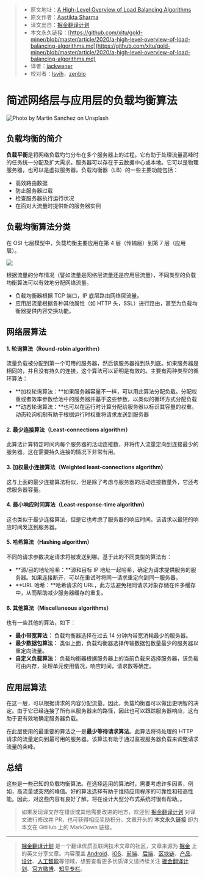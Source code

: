 > * 原文地址：[A High-Level Overview of Load Balancing Algorithms](https://medium.com/better-programming/a-high-level-overview-of-load-balancing-algorithms-8c7d3368276)
> * 原文作者：[Aastikta Sharma](https://medium.com/@aastiktasharma)
> * 译文出自：[掘金翻译计划](https://github.com/xitu/gold-miner)
> * 本文永久链接：[https://github.com/xitu/gold-miner/blob/master/article/2020/a-high-level-overview-of-load-balancing-algorithms.md](https://github.com/xitu/gold-miner/blob/master/article/2020/a-high-level-overview-of-load-balancing-algorithms.md)
> * 译者：[jackwener](https://github.com/jackwener)
> * 校对者：[lsvih](https://github.com/lsvih)，[zenblo](https://github.com/zenblo)

# 简述网络层与应用层的负载均衡算法

![Photo by [Martin Sanchez](https://unsplash.com/@martinsanchez?utm_source=medium&utm_medium=referral) on [Unsplash](https://unsplash.com?utm_source=medium&utm_medium=referral)](https://cdn-images-1.medium.com/max/12000/0*5Q1kzxdcs6WZv19y)

## 负载均衡的简介

**负载平衡**是将网络负载均匀分布在多个服务器上的过程。它有助于处理流量高峰时的任务统一分配及扩大需求。服务器可以存在于云数据中心或本地。它可以是物理服务器，也可以是虚拟服务器。负载均衡器（LB）的一些主要功能包括：

* 高效路由数据
* 防止服务器过载
* 检查服务器执行运行状况
* 在面对大流量时提供新的服务器实例

## 负载均衡算法分类

在 OSI 七层模型中，负载均衡主要应用在第 4 层（传输层）到第 7 层（应用层）。

![](https://cdn-images-1.medium.com/max/2808/1*A9uYwKDdWjmPVEPiKzSE0A.png)

根据流量的分布情况（譬如流量是网络层流量还是应用层流量），不同类型的负载均衡算法可以有效地分配网络流量。

* 负载均衡器根据 TCP 端口，IP 底层路由网络层流量。
* 应用层流量根据各种其他属性（如 HTTP 头，SSL）进行路由，甚至为负载均衡器提供内容交换功能。

## 网络层算法

#### 1. 轮询算法（Round-robin algorithm）

流量负载被分配到第一个可用的服务器，然后该服务器推到队列底。如果服务器是相同的，并且没有持久的连接，这个算法可以证明是有效的。主要有两种类型的循环算法：

* **加权轮询算法：**如果服务器容量不一样，可以用此算法分配负载。分配权重或者效率参数给池中的服务器并基于这些参数，以类似的循环方式分配负载
* **动态轮询算法：**也可以在运行时计算分配给服务器以标识其容量的权重。动态轮询机制有助于根据运行时权重将请求发送到服务器

#### 2. 最少连接算法（Least-connections algorithm）

此算法计算特定时间内每个服务器的活动连接数，并将传入流量定向到连接最少的服务器。这在需要持久连接的情况下非常有用。

#### 3. 加权最小连接算法（Weighted least-connections algorithm）

这与上面的最少连接算法相似，但是除了考虑与服务器的活动连接数量外，它还考虑服务器容量。

#### 4. 最小响应时间算法（Least-response-time algorithm）

这也类似于最少连接算法，但是它也考虑了服务器的响应时间。该请求以最短的响应时间发送到服务器。

#### 5. 哈希算法（Hashing algorithm）

不同的请求参数决定请求将被发送到哪。基于此的不同类型的算法有：

* **源/目的地址哈希：**源和目标 IP 地址一起哈希，确定为请求提供服务的服务器。如果连接断开，可以在重试时将同一请求重定向到同一服务器。
* **URL 哈希：**哈希请求的 URL，此方法避免相同请求对象存储在许多缓存中，从而帮助减少服务器缓存的重复。

#### 6. 其他算法（Miscellaneous algorithms）

也有一些其他的算法，如下：

* **最小带宽算法：** 负载均衡器选择在过去 14 分钟内带宽消耗最少的服务器。
* **最少数据包算法：** 类似上面，负载均衡器选择传输数据包数量最少的服务器以重定向流量。
* **自定义负载算法：** 负载均衡器根据服务器上的当前负载来选择服务器，该负载可由内存，处理单元使用情况，响应时间，请求数等确定。

## 应用层算法

在这一层，可以根据请求的内容分配流量。因此，负载均衡器可以做出更明智的决定。由于它已经连接了所有从服务器来的路径，因此也可以跟踪服务器响应，这有助于更有效地确定服务器负载。

在此层使用的最重要的算法之一是**最少等待请求算法**。此算法将待处理的 HTTP 请求的流量定向到最可用的服务器。该算法有助于通过监视服务器负载来调整请求流量的突峰。

## 总结

这些是一些已知的负载均衡算法。在选择适用的算法时，需要考虑许多因素，例如，高流量或突然的峰值。好的算法选择有助于维持应用程序的可靠性和较高性能。因此，对这些内容有良好了解，将在设计大型分布式系统时很有帮助。。

> 如果发现译文存在错误或其他需要改进的地方，欢迎到 [掘金翻译计划](https://github.com/xitu/gold-miner) 对译文进行修改并 PR，也可获得相应奖励积分。文章开头的 **本文永久链接** 即为本文在 GitHub 上的 MarkDown 链接。

---

> [掘金翻译计划](https://github.com/xitu/gold-miner) 是一个翻译优质互联网技术文章的社区，文章来源为 [掘金](https://juejin.im) 上的英文分享文章。内容覆盖 [Android](https://github.com/xitu/gold-miner#android)、[iOS](https://github.com/xitu/gold-miner#ios)、[前端](https://github.com/xitu/gold-miner#前端)、[后端](https://github.com/xitu/gold-miner#后端)、[区块链](https://github.com/xitu/gold-miner#区块链)、[产品](https://github.com/xitu/gold-miner#产品)、[设计](https://github.com/xitu/gold-miner#设计)、[人工智能](https://github.com/xitu/gold-miner#人工智能)等领域，想要查看更多优质译文请持续关注 [掘金翻译计划](https://github.com/xitu/gold-miner)、[官方微博](http://weibo.com/juejinfanyi)、[知乎专栏](https://zhuanlan.zhihu.com/juejinfanyi)。
